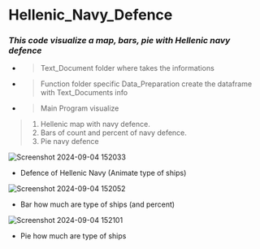 # Hellenic_Navy_Defence
### **_This code visualize a map, bars, pie with Hellenic navy defence_**

*  > Text_Document folder where takes the informations
*   >  Function folder specific Data_Preparation create the dataframe with Text_Documents info
*   > Main Program visualize
   > 1) Hellenic map with navy defence.
   > 2) Bars of count and percent of navy defence.
   > 3) Pie navy defence

![Screenshot 2024-09-04 152033](https://github.com/user-attachments/assets/f16b6007-b18c-4b76-901c-23684ffe36ad)
- Defence of Hellenic Navy (Animate type of ships)

![Screenshot 2024-09-04 152052](https://github.com/user-attachments/assets/b257c5ca-9c83-408d-8de5-dc91ce61b36e)
- Bar how much are type of ships (and percent)

![Screenshot 2024-09-04 152101](https://github.com/user-attachments/assets/0888dd57-14ae-478b-84e3-ff0c49beb571)
- Pie how much are type of ships
